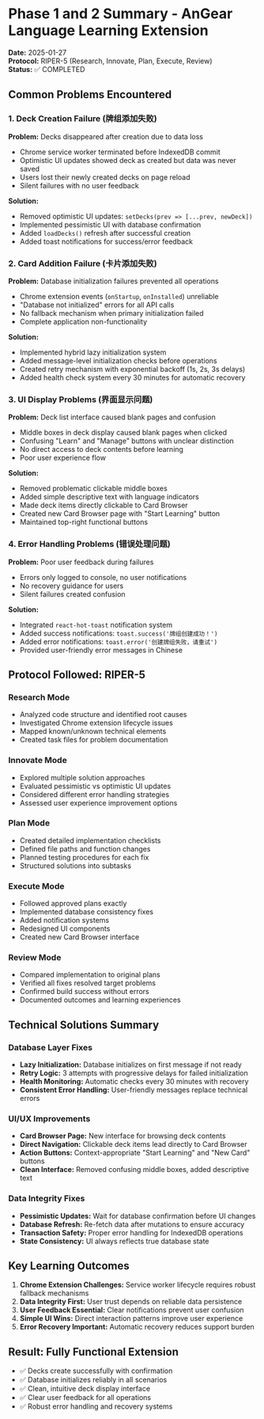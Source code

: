 # Phase 1 and 2 Summary - AnGear Language Learning Extension

**Date:** 2025-01-27  
**Protocol:** RIPER-5 (Research, Innovate, Plan, Execute, Review)  
**Status:** ✅ COMPLETED

## Common Problems Encountered

### 1. Deck Creation Failure (牌组添加失败)
**Problem:** Decks disappeared after creation due to data loss
- Chrome service worker terminated before IndexedDB commit
- Optimistic UI updates showed deck as created but data was never saved  
- Users lost their newly created decks on page reload
- Silent failures with no user feedback

**Solution:** 
- Removed optimistic UI updates: `setDecks(prev => [...prev, newDeck])`
- Implemented pessimistic UI with database confirmation
- Added `loadDecks()` refresh after successful creation
- Added toast notifications for success/error feedback

### 2. Card Addition Failure (卡片添加失败)  
**Problem:** Database initialization failures prevented all operations
- Chrome extension events (`onStartup`, `onInstalled`) unreliable
- "Database not initialized" errors for all API calls
- No fallback mechanism when primary initialization failed
- Complete application non-functionality

**Solution:**
- Implemented hybrid lazy initialization system
- Added message-level initialization checks before operations
- Created retry mechanism with exponential backoff (1s, 2s, 3s delays)
- Added health check system every 30 minutes for automatic recovery

### 3. UI Display Problems (界面显示问题)
**Problem:** Deck list interface caused blank pages and confusion
- Middle boxes in deck display caused blank pages when clicked
- Confusing "Learn" and "Manage" buttons with unclear distinction
- No direct access to deck contents before learning
- Poor user experience flow

**Solution:**
- Removed problematic clickable middle boxes
- Added simple descriptive text with language indicators
- Made deck items directly clickable to Card Browser
- Created new Card Browser page with "Start Learning" button
- Maintained top-right functional buttons

### 4. Error Handling Problems (错误处理问题)
**Problem:** Poor user feedback during failures
- Errors only logged to console, no user notifications
- No recovery guidance for users
- Silent failures created confusion

**Solution:**
- Integrated `react-hot-toast` notification system
- Added success notifications: `toast.success('牌组创建成功！')`
- Added error notifications: `toast.error('创建牌组失败，请重试')`
- Provided user-friendly error messages in Chinese

## Protocol Followed: RIPER-5

### Research Mode
- Analyzed code structure and identified root causes
- Investigated Chrome extension lifecycle issues
- Mapped known/unknown technical elements
- Created task files for problem documentation

### Innovate Mode  
- Explored multiple solution approaches
- Evaluated pessimistic vs optimistic UI updates
- Considered different error handling strategies
- Assessed user experience improvement options

### Plan Mode
- Created detailed implementation checklists
- Defined file paths and function changes
- Planned testing procedures for each fix
- Structured solutions into subtasks

### Execute Mode
- Followed approved plans exactly
- Implemented database consistency fixes
- Added notification systems
- Redesigned UI components
- Created new Card Browser interface

### Review Mode
- Compared implementation to original plans
- Verified all fixes resolved target problems
- Confirmed build success without errors
- Documented outcomes and learning experiences

## Technical Solutions Summary

### Database Layer Fixes
- **Lazy Initialization:** Database initializes on first message if not ready
- **Retry Logic:** 3 attempts with progressive delays for failed initialization
- **Health Monitoring:** Automatic checks every 30 minutes with recovery
- **Consistent Error Handling:** User-friendly messages replace technical errors

### UI/UX Improvements  
- **Card Browser Page:** New interface for browsing deck contents
- **Direct Navigation:** Clickable deck items lead directly to Card Browser
- **Action Buttons:** Context-appropriate "Start Learning" and "New Card" buttons
- **Clean Interface:** Removed confusing middle boxes, added descriptive text

### Data Integrity Fixes
- **Pessimistic Updates:** Wait for database confirmation before UI changes
- **Database Refresh:** Re-fetch data after mutations to ensure accuracy
- **Transaction Safety:** Proper error handling for IndexedDB operations
- **State Consistency:** UI always reflects true database state

## Key Learning Outcomes

1. **Chrome Extension Challenges:** Service worker lifecycle requires robust fallback mechanisms
2. **Data Integrity First:** User trust depends on reliable data persistence  
3. **User Feedback Essential:** Clear notifications prevent user confusion
4. **Simple UI Wins:** Direct interaction patterns improve user experience
5. **Error Recovery Important:** Automatic recovery reduces support burden

## Result: Fully Functional Extension
- ✅ Decks create successfully with confirmation
- ✅ Database initializes reliably in all scenarios  
- ✅ Clean, intuitive deck display interface
- ✅ Clear user feedback for all operations
- ✅ Robust error handling and recovery systems 